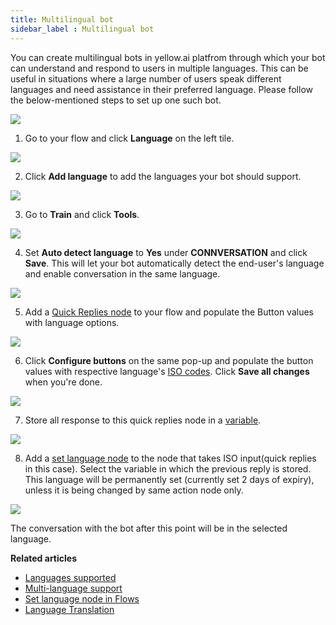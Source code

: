 ```yaml
---
title: Multilingual bot
sidebar_label : Multilingual bot 
---
```


You can create multilingual bots in yellow.ai platfrom through which your bot can understand and respond to users in multiple languages. This can be useful in situations where a large number of users speak different languages and need assistance in their preferred language. Please follow the below-mentioned steps to set up one such bot.

![](https://i.imgur.com/45CAuGk.png)


1. Go to your flow and click **Language** on the left tile.

![](https://i.imgur.com/zYKGw0d.png)

2. Click **Add language** to add the languages your bot should support.

![](https://i.imgur.com/UUUyPET.png)

3. Go to **Train** and click **Tools**.

![](https://i.imgur.com/0Kk40Dm.png)

4. Set **Auto detect language** to **Yes** under **CONNVERSATION** and click **Save**. This will let your bot automatically detect the end-user's language and enable conversation in the same language.

![](https://i.imgur.com/N9saSaD.png)

5. Add a [Quick Replies node](https://docs.yellow.ai/docs/platform_concepts/studio/build/nodes/message-nodes1/message-nodes) to your flow and populate the Button values with language options.

![](https://i.imgur.com/fsQyy5B.png)

6. Click **Configure buttons** on the same pop-up and populate the button values with respective language's [ISO codes](https://docs.yellow.ai/docs/platform_concepts/studio/build/localization#supported-languages). Click **Save all changes** when you're done.

![](https://i.imgur.com/lz4oNEt.png)

7. Store all response to this quick replies node in a [variable](https://docs.yellow.ai/docs/platform_concepts/studio/build/bot-variables#31-create-a-variable-via-nodes).

![](https://i.imgur.com/GcopfKf.png)

8. Add a [set language node](https://docs.yellow.ai/docs/platform_concepts/studio/build/nodes/action-nodes#31-set-language) to the node that takes ISO input(quick replies in this case). Select the variable in which the previous reply is stored. This language will be permanently set (currently set 2 days of expiry), unless it is being changed by same action node only.

![](https://i.imgur.com/RCNpPes.png)

 The conversation with the bot after this point will be in the selected language.

**Related articles**

* [Languages supported](https://docs.yellow.ai/docs/platform_concepts/studio/build/localization#supported-languages)
* [Multi-language support](https://docs.yellow.ai/docs/platform_concepts/studio/tools#213-multi-language)
* [Set language node in Flows](https://docs.yellow.ai/docs/platform_concepts/studio/build/nodes/action-nodes#31-set-language)
* [Language Translation](https://docs.yellow.ai/docs/platform_concepts/studio/build/localization)